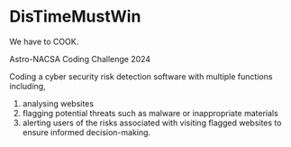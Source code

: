 # DisTimeMustWin
We have to COOK.

Astro-NACSA Coding Challenge 2024

Coding a cyber security risk detection software with multiple functions including, 

1. analysing websites 
2. flagging potential threats such as malware or inappropriate materials 
3. alerting users of the risks associated with visiting flagged websites to ensure informed decision-making.
